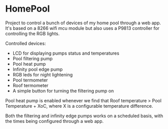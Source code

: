 # HomePool

Project to control a bunch of devices of my home pool through a web app. It's based on a 8266 wifi mcu module 
but also uses a P9813 controller for controlling the RGB lights.

Controlled devices:

* LCD for displaying pumps status and temperatures
* Pool filtering pump
* Pool heat pump
* Infinity pool edge pump
* RGB leds for night lightening
* Pool termometer
* Roof termometer
* A simple button for turning the filtering pump on

Pool heat pump is enabled whenever we find that Roof temperature > Pool Temperature + XoC, where X is 
a configurable temperature difference.

Both the filtering and infinity edge pumps works on a scheduled basis, with the times being configured 
through a web app.
